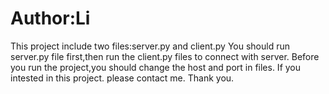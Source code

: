 # Author:Li
This project include two files:server.py and client.py
You should run server.py file first,then run the client.py files to connect with server.
Before you run the project,you should change the host and port in files.
If you intested in this project. please contact me.
Thank you.
